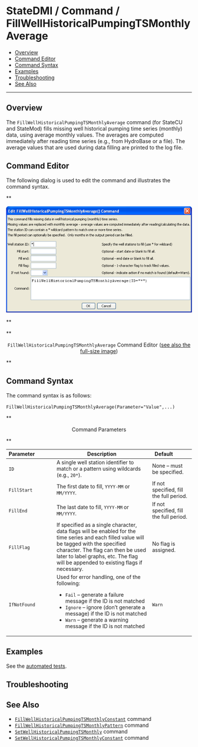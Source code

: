 # StateDMI / Command / FillWellHistoricalPumpingTSMonthlyAverage #

* [Overview](#overview)
* [Command Editor](#command-editor)
* [Command Syntax](#command-syntax)
* [Examples](#examples)
* [Troubleshooting](#troubleshooting)
* [See Also](#see-also)

-------------------------

## Overview ##

The `FillWellHistoricalPumpingTSMonthlyAverage` command (for StateCU and StateMod)
fills missing well historical pumping time series (monthly) data, using average monthly values.
The averages are computed immediately after reading time series (e.g., from HydroBase or a file).
The average values that are used during data filling are printed to the log file.

## Command Editor ##

The following dialog is used to edit the command and illustrates the command syntax.

**<p style="text-align: center;">
![FillWellHistoricalPumpingTSMonthlyAverage](FillWellHistoricalPumpingTSMonthlyAverage.png)
</p>**

**<p style="text-align: center;">
`FillWellHistoricalPumpingTSMonthlyAverage` Command Editor (<a href="../FillWellHistoricalPumpingTSMonthlyAverage.png">see also the full-size image</a>)
</p>**

## Command Syntax ##

The command syntax is as follows:

```text
FillWellHistoricalPumpingTSMonthlyAverage(Parameter="Value",...)
```
**<p style="text-align: center;">
Command Parameters
</p>**

| **Parameter**&nbsp;&nbsp;&nbsp;&nbsp;&nbsp;&nbsp;&nbsp;&nbsp;&nbsp;&nbsp;&nbsp;&nbsp; | **Description** | **Default**&nbsp;&nbsp;&nbsp;&nbsp;&nbsp;&nbsp;&nbsp;&nbsp;&nbsp;&nbsp; |
| --------------|-----------------|----------------- |
| `ID` | A single well station identifier to match or a pattern using wildcards (e.g., `20*`). | None – must be specified. |
| `FillStart` | The first date to fill, `YYYY-MM` or `MM/YYYY`. | If not specified, fill the full period. |
| `FillEnd` | The last date to fill, `YYYY-MM` or `MM/YYYY`. | If not specified, fill the full period. |
| `FillFlag` | If specified as a single character, data flags will be enabled for the time series and each filled value will be tagged with the specified character.  The flag can then be used later to label graphs, etc.  The flag will be appended to existing flags if necessary. | No flag is assigned. |
| `IfNotFound` | Used for error handling, one of the following:<ul><li>`Fail` – generate a failure message if the ID is not matched</li><li>`Ignore` – ignore (don’t generate a message) if the ID is not matched</li><li>`Warn` – generate a warning message if the ID is not matched</li></ul> | `Warn` |

## Examples ##

See the [automated tests](https://github.com/OpenCDSS/cdss-app-statedmi-test/tree/master/test/regression/commands/FillWellHistoricalPumpingTSMonthlyAverage).

## Troubleshooting ##

## See Also ##

* [`FillWellHistoricalPumpingTSMonthlyConstant`](../FillWellHistoricalPumpingTSMonthlyConstant/FillWellHistoricalPumpingTSMonthlyConstant.md) command
* [`FillWellHistoricalPumpingTSMonthlyPattern`](../FillWellHistoricalPumpingTSMonthlyPattern/FillWellHistoricalPumpingTSMonthlyPattern.md) command
* [`SetWellHistoricalPumpingTSMonthly`](../SetWellHistoricalPumpingTSMonthly/SetWellHistoricalPumpingTSMonthly.md) command
* [`SetWellHistoricalPumpingTSMonthlyConstant`](../SetWellHistoricalPumpingTSMonthlyConstant/SetWellHistoricalPumpingTSMonthlyConstant.md) command
